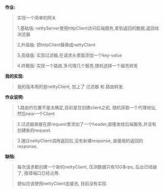 **作业:** 

> 实现一个简单的网关
>
> 1,基础版: nettyServer使用httpClient访问后端服务,拿到返回的数据,返回给浏览器
>
> 2,升级版: 把httpClient替换成nettyClient
>
> 3,高级版: 实现过滤器,在请求头里面添加一个key-value
>
> 4.终极版: 实现一个路由,多代理几个服务,随机选择一个服务转发



**我的实现:**

> 我的版本用的是nettyClient, 加上了 过滤器 和 路由转发.

**作业说明:**

> 1.路由的位置不是太确定,目前是在创建client之前, 随机获取一个代理地址,然后new一个Client

> 2.过滤器直接在原request里添加了一个header,直接发给后端服务,并没有创建新的request.

> 3.通过nettyClient调用返回后,没有新建response, 直接用的返回的response.

**缺陷:**

> 每次请求都创建一个新的nettyClient, 压测数据只有100多rps, 后台已经崩了, 报错端口已经占用.
>
> 貌似应该使用nettyClient连接池, 目前没有实现. 



